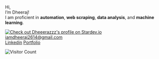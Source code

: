 Hi,<br>
I’m Dheeraj! <br>
I am proficient in **automation**, **web scraping**, **data analysis**, and **machine learning**. 



[![Check out Dheeerazzz's profile on Stardev.io](https://stardev.io/developers/Dheeerazzz/badge/languages/locality.svg)](https://stardev.io/developers/Dheeerazzz)<br>
[iamdheeraj2614@gmail.com](mailto:iamdheeraj2614@gmail.com)<br>
[Linkedin](https://www.linkedin.com/in/dheerajsurakasula/)
[Portfolio](https://peerlist.io/dheerajskla)

![Visitor Count](https://profile-counter.glitch.me/{dheeerazzz}/count.svg)
